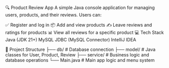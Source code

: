 🔍 Product Review App
A simple Java console application for managing users, products, and their reviews.
Users can:

✅ Register and log in
📦 Add and view products
✍️ Leave reviews and ratings for products
📊 View all reviews for a specific product
💻 Tech Stack
Java (JDK 21+)
MySQL
JDBC (MySQL Connector)
IntelliJ IDEA

📁 Project Structure
├── db/              # Database connection
├── model/           # Java classes for User, Product, Review
├── service/         # Business logic and database operations
└── Main.java        # Main app logic and menu system
